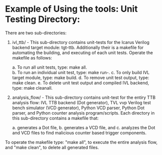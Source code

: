Example of Using the tools:
Unit Testing Directory:
===========================

There are two sub-directories: 

1. ivl_ttb/ - This sub-directory contains unit-tests for the Icarus Verilog backend target module: tgt-ttb. Additionally their is a makefile for automating the building, and executing of each unit tests. Operate the makefile as follows:

	a. To run all unit tests, type: make all.  
	b. To run an individual unit test, type: make run-<unit test>. 
	c. To only build IVL target module, type: make build. 
	d. To remove unit test output, type: make clean. 
	e. To delete unit test output and compiled IVL backend, type: make cleanall.

2. analysis_flow/ - This sub-directory contains unit-test for the entiry TTB analysis flow: IVL TTB backend (Dot generator), TVL vvp Verilog test bench simulator (VCD generator), Python VCD parser, Python Dot parser, and Python counter analysis program/scripts. Each directory in this sub-directory contains a makefile that:
	
	a. generates a Dot file,
	b. generates a VCD file, and
	c. analyzes the Dot and VCD files to find malicious counter based trigger components.

To operate the makefile type: "make all", to execute the entire analysis flow, and "make clean", to delete all generated files.
